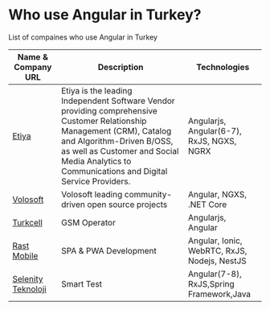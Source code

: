 # Who use Angular in Turkey?
List of compaines who use Angular in Turkey




| Name & Company URL | Description | Technologies |
|--|--|--|
| [Etiya](https://www.etiya.com/) | Etiya is the leading Independent Software Vendor providing comprehensive Customer Relationship Management (CRM), Catalog and Algorithm-Driven B/OSS, as well as Customer and Social Media Analytics to Communications and Digital Service Providers.  | Angularjs, Angular(6-7), RxJS, NGXS, NGRX  |
| [Volosoft](https://volosoft.com/) | Volosoft leading community-driven open source projects | Angular, NGXS, .NET Core |
| [Turkcell](https://mesajussu.turkcell.com.tr/) | GSM Operator | Angularjs, Angular |
| [Rast Mobile](https://www.rastmobile.com) | SPA & PWA Development | Angular, Ionic, WebRTC, RxJS, Nodejs, NestJS |
| [Selenity Teknoloji](http://www.selenityteknoloji.com) | Smart Test | Angular(7-8), RxJS,Spring Framework,Java |
